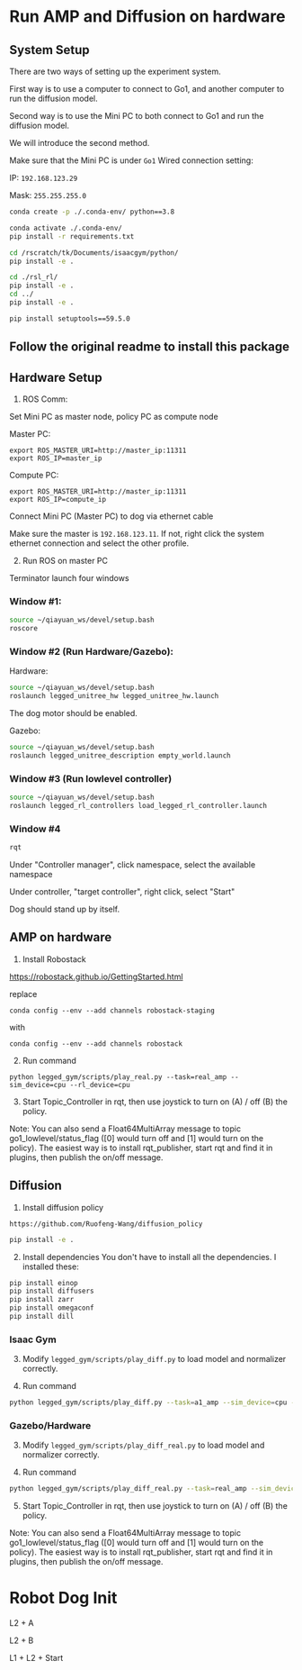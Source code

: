 # Run AMP and Diffusion on hardware #

## System Setup

There are two ways of setting up the experiment system. 

First way is to use a computer to connect to Go1, and another computer to run the diffusion model.

Second way is to use the Mini PC to both connect to Go1 and run the diffusion model.

We will introduce the second method.

Make sure that the Mini PC is under `Go1` Wired connection setting:

IP: `192.168.123.29`

Mask: `255.255.255.0`


```bash
conda create -p ./.conda-env/ python==3.8
```

```bash
conda activate ./.conda-env/
pip install -r requirements.txt
```

```bash
cd /rscratch/tk/Documents/isaacgym/python/
pip install -e .
```

```bash
cd ./rsl_rl/
pip install -e .
cd ../
pip install -e .
```

```bash
pip install setuptools==59.5.0
```


## Follow the original readme to install this package

## Hardware Setup
1. ROS Comm: 

Set Mini PC as master node, policy PC as compute node

Master PC: 
```
export ROS_MASTER_URI=http://master_ip:11311
export ROS_IP=master_ip
```

Compute PC: 
```
export ROS_MASTER_URI=http://master_ip:11311
export ROS_IP=compute_ip
```


Connect Mini PC (Master PC) to dog via ethernet cable

Make sure the master is `192.168.123.11`. If not, right click the system ethernet connection and select the other profile.


2. Run ROS on master PC

Terminator launch four windows

### Window #1:

```bash
source ~/qiayuan_ws/devel/setup.bash
roscore
```

### Window #2 (Run Hardware/Gazebo):

Hardware: 

```bash
source ~/qiayuan_ws/devel/setup.bash
roslaunch legged_unitree_hw legged_unitree_hw.launch
```

The dog motor should be enabled.

Gazebo: 
```bash
source ~/qiayuan_ws/devel/setup.bash
roslaunch legged_unitree_description empty_world.launch
```

### Window #3 (Run lowlevel controller)

```bash
source ~/qiayuan_ws/devel/setup.bash
roslaunch legged_rl_controllers load_legged_rl_controller.launch
```

### Window #4

```bash
rqt
```

Under "Controller manager", click namespace, select the available namespace

Under controller, "target controller", right click, select "Start"

Dog should stand up by itself.



## AMP on hardware
1. Install Robostack

https://robostack.github.io/GettingStarted.html

replace 
```
conda config --env --add channels robostack-staging
```

with 
```
conda config --env --add channels robostack
```

2. Run command

```
python legged_gym/scripts/play_real.py --task=real_amp --sim_device=cpu --rl_device=cpu
```

3. Start Topic_Controller in rqt, then use joystick to turn on (A) / off (B) the policy. 

Note: You can also send a Float64MultiArray message to topic go1_lowlevel/status_flag ([0] would turn off and [1] would turn on the policy). The easiest way is to install rqt_publisher, start rqt and find it in plugins, then publish the on/off message. 

## Diffusion


1. Install diffusion policy

```https://github.com/Ruofeng-Wang/diffusion_policy```


```bash
pip install -e .
```

2. Install dependencies
You don't have to install all the dependencies. I installed these: 

```bash
pip install einop
pip install diffusers
pip install zarr
pip install omegaconf
pip install dill
```

### Isaac Gym

3. Modify ```legged_gym/scripts/play_diff.py``` to load model and normalizer correctly. 

4. Run command

```bash
python legged_gym/scripts/play_diff.py --task=a1_amp --sim_device=cpu --rl_device=cpu
```

### Gazebo/Hardware

3. Modify ```legged_gym/scripts/play_diff_real.py``` to load model and normalizer correctly. 

4. Run command

```bash
python legged_gym/scripts/play_diff_real.py --task=real_amp --sim_device=cpu --rl_device=cpu
```

5. Start Topic_Controller in rqt, then use joystick to turn on (A) / off (B) the policy. 

Note: You can also send a Float64MultiArray message to topic go1_lowlevel/status_flag ([0] would turn off and [1] would turn on the policy). The easiest way is to install rqt_publisher, start rqt and find it in plugins, then publish the on/off message. 


# Robot Dog Init

L2 + A

L2 + B

L1 + L2 + Start


